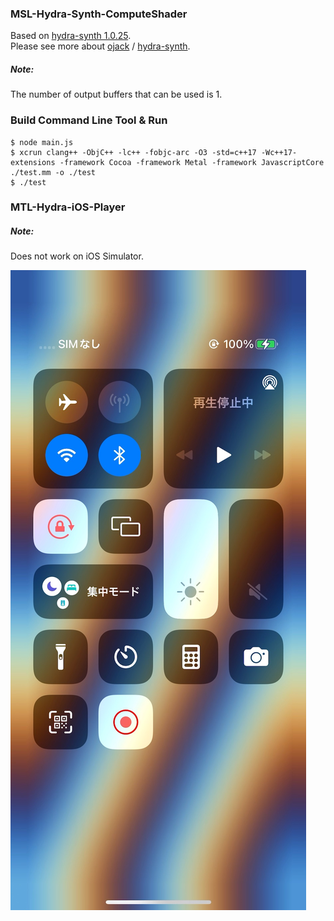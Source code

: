 ### MSL-Hydra-Synth-ComputeShader

Based on [hydra-synth 1.0.25](https://github.com/ojack/hydra-synth/tree/7eb0dde5175e2a6ce417e9f16d7e88fe1d750133).    
Please see more about [ojack](https://github.com/ojack) / [hydra-synth](https://github.com/ojack/hydra-synth).

##### Note:
The number of output buffers that can be used is 1.

### Build Command Line Tool & Run

```
$ node main.js
$ xcrun clang++ -ObjC++ -lc++ -fobjc-arc -O3 -std=c++17 -Wc++17-extensions -framework Cocoa -framework Metal -framework JavascriptCore ./test.mm -o ./test
$ ./test
```

### MTL-Hydra-iOS-Player

##### Note:
Does not work on iOS Simulator.

![](MTL-Hydra-iOS-Player.jpg)


